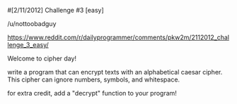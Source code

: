 #[2/11/2012] Challenge #3 [easy]

/u/nottoobadguy

https://www.reddit.com/r/dailyprogrammer/comments/pkw2m/2112012_challenge_3_easy/

Welcome to cipher day!

write a program that can encrypt texts with an alphabetical caesar cipher. This cipher can ignore numbers, symbols, and whitespace.

for extra credit, add a "decrypt" function to your program!